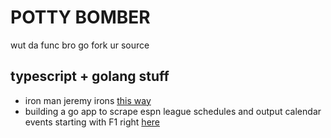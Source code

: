 # POTTY BOMBER

wut da func bro go fork ur source

## typescript + golang stuff

- iron man jeremy irons [this way](https://github.com/mpottebaum/hot-iron)
- building a go app to scrape espn league schedules and output calendar events starting with F1 right [here](https://github.com/mpottebaum/dirty-randy)
